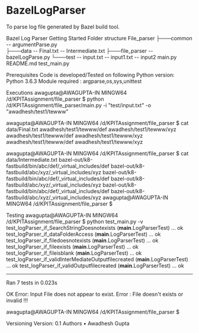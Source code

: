 # BazelLogParser
To parse log file generated by Bazel build tool.

Bazel Log Parser
Getting Started
Folder structure
File_parser 
├───common
                  -- argumentParse.py	
├───data
                 -- Final.txt
                 -- Intermediate.txt
├───file_parser
                 --bazelLogParse.py
└───test
               -- input.txt
               -- input1.txt
               -- input2 
main.py
README.md
test_main.py



Prerequisites
Code is developed/Tested on following Python version:
Python 3.6.3
Module required :
         argparse,os,sys,unittest





Executions
awagupta@AWAGUPTA-IN MINGW64 /d/KPITAssignment/file_parser
$ python /d/KPITAssignment/file_parser/main.py  -i "test/input.txt" -o "awadhesh/test1/tewww"

awagupta@AWAGUPTA-IN MINGW64 /d/KPITAssignment/file_parser
$ cat data/Final.txt
awadhesh/test1/tewww/def
awadhesh/test1/tewww/xyz
awadhesh/test1/tewww/def
awadhesh/test1/tewww/xyz
awadhesh/test1/tewww/def
awadhesh/test1/tewww/xyz

awagupta@AWAGUPTA-IN MINGW64 /d/KPITAssignment/file_parser
$ cat data/Intermediate.txt
bazel-out/k8-fastbuild/bin/abc/def/_virtual_includes/def
bazel-out/k8-fastbuild/abc/xyz/_virtual_includes/xyz
bazel-out/k8-fastbuild/bin/abc/def/_virtual_includes/def
bazel-out/k8-fastbuild/abc/xyz/_virtual_includes/xyz
bazel-out/k8-fastbuild/bin/abc/def/_virtual_includes/def
bazel-out/k8-fastbuild/abc/xyz/_virtual_includes/xyz
awagupta@AWAGUPTA-IN MINGW64 /d/KPITAssignment/file_parser
$

 










Testing
awagupta@AWAGUPTA-IN MINGW64 /d/KPITAssignment/file_parser
$ python test_main.py -v
test_logParser_if_SearchStringDoesnotexists (__main__.LogParserTest) ... ok
test_logParser_if_dataFolderAccess (__main__.LogParserTest) ... ok
test_logParser_if_filedoesnotexists (__main__.LogParserTest) ... ok
test_logParser_if_fileexists (__main__.LogParserTest) ... ok
test_logParser_if_fileisblank (__main__.LogParserTest) ... ok
test_logParser_if_validInterMediateOutputfilecreated (__main__.LogParserTest) ... ok
test_logParser_if_validOutputfilecreated (__main__.LogParserTest) ... ok

----------------------------------------------------------------------
Ran 7 tests in 0.023s

OK
Error: Input File does not appear to exist.
Error : File doesn't exists or invalid !!!

awagupta@AWAGUPTA-IN MINGW64 /d/KPITAssignment/file_parser
$
 
Versioning
Version: 0.1 
Authors
•	Awadhesh Gupta


